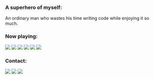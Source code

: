 ### A superhero of myself:
An ordinary man who wastes his time writing code while enjoying it so much.

### Now playing:
![](https://img.shields.io/badge/Laravel-111827?style=for-the-badge&logo=laravel&logoColor=FF3A27)
![](https://img.shields.io/badge/React-23272F?style=for-the-badge&logo=react&logoColor=139ECA)
![](https://img.shields.io/badge/jQuery-0769AD?style=for-the-badge&logo=jquery&logoColor=white)
![](https://img.shields.io/badge/Go-00ADD8?style=for-the-badge&logo=go&logoColor=white)
![](https://img.shields.io/badge/Bootstrap-563D7C?style=for-the-badge&logo=bootstrap&logoColor=white)
![](https://img.shields.io/badge/Tailwind-F8FAFC?style=for-the-badge&logo=tailwindcss&logoColor=38BDF8)

<!-- <img align="left" alt="far1023's Github Stats" src="https://github-readme-stats.vercel.app/api?username=far1023&show_icons=true&hide_border=true" /> -->

### Contact:
[<img src="https://img.shields.io/badge/website-07405E?style=for-the-badge&logo=About.me&logoColor=white" />][profile]
[<img src="https://img.shields.io/badge/LinkedIn-0077B5?style=for-the-badge&logo=linkedin&logoColor=white" />][linkedin]
[<img src="https://img.shields.io/badge/Gmail-D14836?style=for-the-badge&logo=gmail&logoColor=white" />][gmail]

[profile]: https://far1023.github.io
[linkedin]: https://linkedin.com/in/fuadagilr
[gmail]: mailto:fuadagilr@gmail.com
